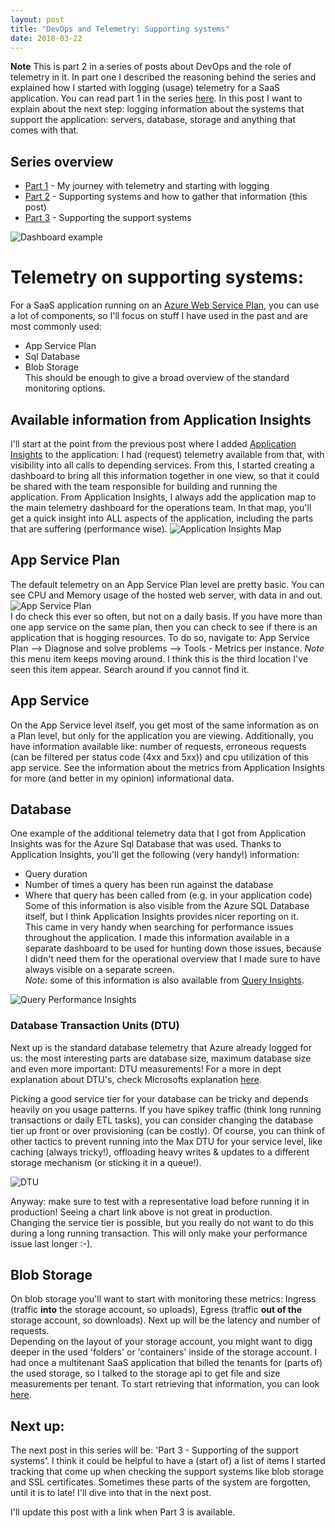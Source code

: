 ```yaml
---
layout: post
title: "DevOps and Telemetry: Supporting systems"
date: 2018-03-22
---
```


**Note** This is part 2 in a series of posts about DevOps and the role of telemetry in it. In part one I described the reasoning behind the series and explained how I started with logging (usage) telemetry for a SaaS application. You can read part 1 in the series [here](https://devopsjournal.io/blog/2018/02/23/DevOps-and-Telemetry-Insights-into-your-application).
In this post I want to explain about the next step: logging information about the systems that support the application: servers, database, storage and anything that comes with that.

## Series overview
* [Part 1](https://devopsjournal.io/blog/2018/02/23/DevOps-and-Telemetry-Insights-into-your-application) - My journey with telemetry and starting with logging
* [Part 2](https://devopsjournal.io/blog/2018/03/22/DevOps-and-Telemetry-Insights-supporting-systems) - Supporting systems and how to gather that information (this post)
* [Part 3](https://devopsjournal.io/blog/2018/04/02/DevOps-and-Telemetry-support-the-support-systems) - Supporting the support systems

![Dashboard example](/images/20180329_03_Dashboard.png)

# Telemetry on supporting systems:

For a SaaS application running on an [Azure Web Service Plan](https://docs.microsoft.com/azure/app-service/azure-web-sites-web-hosting-plans-in-depth-overview?WT.mc_id=AZ-MVP-5003719), you can use a lot of components, so I'll focus on stuff I have used in the past and are most commonly used:
* App Service Plan
* Sql Database
* Blob Storage  
This should be enough to give a broad overview of the standard monitoring options. 

## Available information from Application Insights
I'll start at the point from the previous post where I added [Application Insights](https://docs.microsoft.com/azure/application-insights/app-insights-overview?WT.mc_id=AZ-MVP-5003719) to the application: I had (request) telemetry available from that, with visibility into all calls to depending services. From this, I started creating a dashboard to bring all this information together in one view, so that it could be shared with the team responsible for building and running the application. From Application Insights, I always add the application map to the main telemetry dashboard for the operations team. In that map, you'll get a quick insight into ALL aspects of the application, including the parts that are suffering (performance wise).
![Application Insights Map](https://docs.microsoft.com/nl-nl/azure/application-insights/media/app-insights-app-map/02.png)

## App Service Plan
The default telemetry on an App Service Plan level are pretty basic. You can see CPU and Memory usage of the hosted web server, with data in and out. 
![App Service Plan](/images/20180329_04_AppServicPlan.png)  
I do check this ever so often, but not on a daily basis. If you have more than one app service on the same plan, then you can check to see if there is an application that is hogging resources. To do so, navigate to: App Service Plan --> Diagnose and solve problems --> 
Tools - Metrics per instance. *Note* this menu item keeps moving around. I think this is the third location I've seen this item appear. Search around if you cannot find it.

## App Service
On the App Service level itself, you get most of the same information as on a Plan level, but only for the application you are viewing. Additionally, you have information available like: number of requests, erroneous requests (can be filtered per status code (4xx and 5xx)) and cpu utilization of this app service. See the information about the metrics from Application Insights for more (and better in my opinion) informational data.

## Database
One example of the additional telemetry data that I got from Application Insights was for the Azure Sql Database that was used. Thanks to Application Insights, you'll get the following (very handy!) information:
* Query duration
* Number of times a query has been run against the database
* Where that query has been called from (e.g. in your application code) 
Some of this information is also visible from the Azure SQL Database itself, but I think Application Insights provides nicer reporting on it.  
This came in very handy when searching for performance issues throughout the application. I made this information available in a separate dashboard to be used for hunting down those issues, because I didn't need them for the operational overview that I made sure to have always visible on a separate screen.  
*Note:* some of this information is also available from [Query Insights](https://docs.microsoft.com/azure/sql-database/sql-database-query-performance?WT.mc_id=AZ-MVP-5003719).

![Query Performance Insights](/images/20180329_QueryPerformanceInsights.png)

### Database Transaction Units (DTU)
Next up is the standard database telemetry that Azure already logged for us: the most interesting parts are database size, maximum database size and even more important: DTU measurements! For a more in dept explanation about DTU's, check Microsofts explanation [here](https://docs.microsoft.com/azure/sql-database/sql-database-what-is-a-dtu?WT.mc_id=AZ-MVP-5003719). 

Picking a good service tier for your database can be tricky and depends heavily on you usage patterns. If you have spikey traffic (think long running transactions or daily ETL tasks), you can consider changing the database tier up front or over provisioning (can be costly). Of course, you can think of other tactics to prevent running into the Max DTU for your service level, like caching (always tricky!), offloading heavy writes & updates to a different storage mechanism (or sticking it in a queue!).

![DTU](/images/20180329_02_DTU.png)

Anyway: make sure to test with a representative load before running it in production! Seeing a chart link above is not great in production.  
Changing the service tier is possible, but you really do not want to do this during a long running transaction. This will only make your performance issue last longer :-).

## Blob Storage
On blob storage you'll want to start with monitoring these metrics: Ingress (traffic **into** the storage account, so uploads), Egress (traffic **out of the** storage account, so downloads). Next up will be the latency and number of requests.  
Depending on the layout of your storage account, you might want to digg deeper in the used 'folders' or 'containers' inside of the storage account. I had once a multitenant SaaS application that billed the tenants for (parts of) the used storage, so I talked to the storage api to get file and size measurements per tenant. To start retrieving that information, you can look [here](https://docs.microsoft.com/rest/api/storageservices/blob-service-rest-api?WT.mc_id=AZ-MVP-5003719).   

## Next up:
The next post in this series will be: 'Part 3 - Supporting of the support systems'. I think it could be helpful to have a (start of) a list of items I started tracking that come up when checking the support systems like blob storage and SSL certificates. Sometimes these parts of the system are forgotten, until it is to late! I'll dive into that in the next post.

I'll update this post with a link when Part 3 is available. 